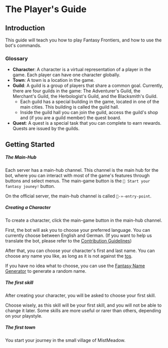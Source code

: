 # The Player's Guide

## Introduction

This guide will teach you how to play Fantasy Frontiers, and how to use the bot's commands.

### Glossary

- **Character**: A character is a virtual representation of a player in the game. Each player can have one character globally.
- **Town**: A town is a location in the game.
- **Guild**: A guild is a group of players that share a common goal. Currently, there are four guilds in the game: The Adventurer's Guild, the Merchant's Guild, the Herbologist's Guild, and the Blacksmith's Guild.
  - Each guild has a special building in the game, located in one of the main cities. This building is called the guild hall.
  - Inside the guild hall you can join the guild, access the guild's shop and (if you are a guild member) the quest board.
- **Quest**: A quest is a special task that you can complete to earn rewards. Quests are issued by the guilds.


## Getting Started

##### The Main-Hub

Each server has a main-hub channel. This channel is the main hub for the bot, where you can interact with most of the game's features through buttons and select menus.
The main-game button is the `🎯 Start your fantasy jouney!` button.

On the official server, the main-hub channel is called `📜-»-entry-point`.


##### Creating a Character

To create a character, click the main-game button in the main-hub channel.

First, the bot will ask you to choose your preferred language. You can currently choose between English and German. (If you want to help us translate the bot, please refer to the [Contribution Guidelines](contribution-guidelines.md))

After that, you can choose your character's first and last name. You can choose any name you like, as long as it is not against the [tos](tos.md).

If you have no idea what to choose, you can use the [Fantasy Name Generator](https://www.fantasynamegenerators.com/anime-character-names.php) to generate a random name.

##### The first skill

After creating your character, you will be asked to choose your first skill.

Choose wisely, as this skill will be your first skill, and you will not be able to change it later.
Some skills are more useful or rarer than others, depending on your playstyle.


##### The first town

You start your journey in the small village of MistMeadow.

